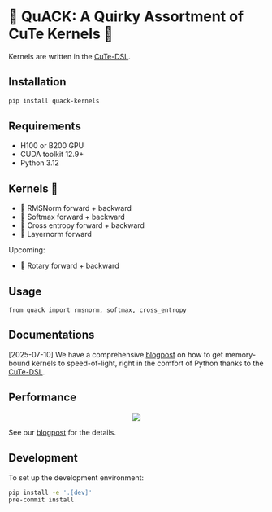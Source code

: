 # 🦆 QuACK: A Quirky Assortment of CuTe Kernels 🦆

Kernels are written in the [CuTe-DSL](https://docs.nvidia.com/cutlass/media/docs/pythonDSL/cute_dsl_general/dsl_introduction.html).

## Installation

``` bash
pip install quack-kernels
```

## Requirements

- H100 or B200 GPU
- CUDA toolkit 12.9+
- Python 3.12

## Kernels 🐥

- 🦆 RMSNorm forward + backward
- 🦆 Softmax forward + backward
- 🦆 Cross entropy forward + backward
- 🦆 Layernorm forward

Upcoming:
- 🦆 Rotary forward + backward

## Usage

```
from quack import rmsnorm, softmax, cross_entropy
```

## Documentations

[2025-07-10] We have a comprehensive
[blogpost](media/2025-07-10-membound-sol.md) on how to get memory-bound kernels
to speed-of-light, right in the comfort of Python thanks to the [CuTe-DSL](https://docs.nvidia.com/cutlass/media/docs/pythonDSL/cute_dsl_general/dsl_introduction.html).

## Performance

<div align="center">
<figure>
  <img
  src="media/bf16_kernel_benchmarks_single_row.svg"
  >
</figure>
</div>

See our [blogpost](media/2025-07-10-membound-sol.md) for the details.

## Development

To set up the development environment:

```bash
pip install -e '.[dev]'
pre-commit install
```
